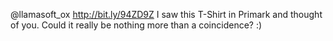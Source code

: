 @llamasoft_ox  http://bit.ly/94ZD9Z I saw this T-Shirt in Primark and thought of you. Could it really be nothing more than a coincidence? :)